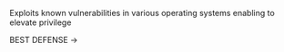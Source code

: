 Exploits known vulnerabilities in various operating systems enabling to elevate privilege

BEST DEFENSE → 